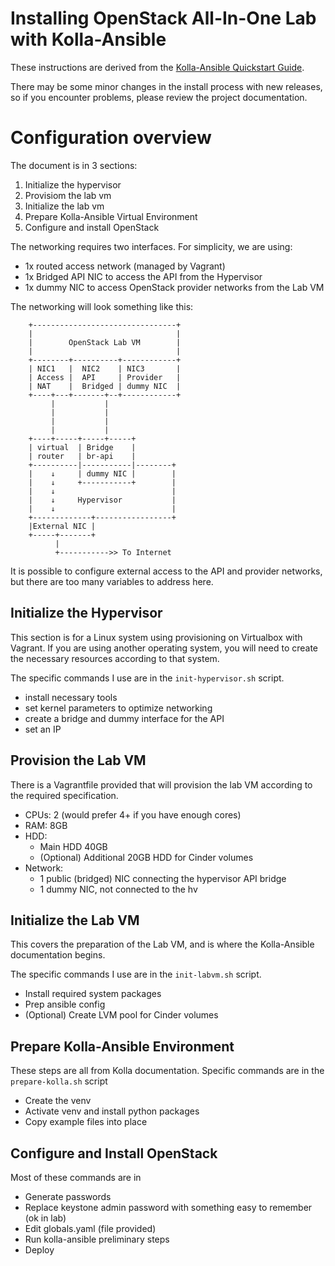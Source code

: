 # Installing OpenStack All-In-One Lab with Kolla-Ansible

These instructions are derived from the [Kolla-Ansible Quickstart Guide](https://docs.openstack.org/kolla-ansible/latest/user/quickstart.html).

There may be some minor changes in the install process with new releases,
so if you encounter problems, please review the project documentation.

# Configuration overview

The document is in 3 sections:

1. Initialize the hypervisor
2. Provisiom the lab vm
3. Initialize the lab vm
4. Prepare Kolla-Ansible Virtual Environment
5. Configure and install OpenStack

The networking requires two interfaces.  For simplicity, we are using:
- 1x routed access network (managed by Vagrant)
- 1x Bridged API NIC to access the API from the Hypervisor
- 1x dummy NIC to access OpenStack provider networks from the Lab VM

The networking will look something like this:

~~~
    +--------------------------------+
    |                                |
    |        OpenStack Lab VM        |
    |                                |
    +--------+----------+------------+
    | NIC1   |  NIC2    | NIC3       |
    | Access |  API     | Provider   |
    | NAT    |  Bridged | dummy NIC  |
    +----+---+-------+--+------------+
         |           |
         |           |
         |           |
         |           |
    +----+-----+-----+-----+
    | virtual  | Bridge    |
    | router   | br-api    |
    +----------|-----------|--------+
    |    ↓     | dummy NIC |        |
    |    ↓     +-----------+        |
    |    ↓                          |
    |    ↓     Hypervisor           |
    |    ↓                          |
    +-------------+-----------------+
    |External NIC |
    +-----+-------+
          |
          +----------->> To Internet
~~~

It is possible to configure external access to the API and provider networks,
but there are too many variables to address here.

## Initialize the Hypervisor

This section is for a Linux system using provisioning on Virtualbox with 
Vagrant.  If you are using another operating system, you will need to 
create the necessary resources according to that system.

The specific commands I use are in the `init-hypervisor.sh` script.

- install necessary tools
- set kernel parameters to optimize networking
- create a bridge and dummy interface for the API
- set an IP

## Provision the Lab VM

There is a Vagrantfile provided that will provision the lab VM according to
the required specification.

- CPUs: 2 (would prefer 4+ if you have enough cores)
- RAM: 8GB
- HDD:
  - Main HDD 40GB
  - (Optional) Additional 20GB HDD for Cinder volumes
- Network:
  - 1 public (bridged) NIC connecting the hypervisor API bridge
  - 1 dummy NIC, not connected to the hv

## Initialize the Lab VM

This covers the preparation of the Lab VM, and is where the Kolla-Ansible
documentation begins.

The specific commands I use are in the `init-labvm.sh` script.

- Install required system packages
- Prep ansible config
- (Optional) Create LVM pool for Cinder volumes

## Prepare Kolla-Ansible Environment

These steps are all from Kolla documentation. Specific commands are in the
`prepare-kolla.sh` script

- Create the venv
- Activate venv and install python packages
- Copy example files into place

## Configure and Install OpenStack

Most of these commands are in 

- Generate passwords
- Replace keystone admin password with something easy to remember (ok in lab)
- Edit globals.yaml (file provided)
- Run kolla-ansible preliminary steps
- Deploy
